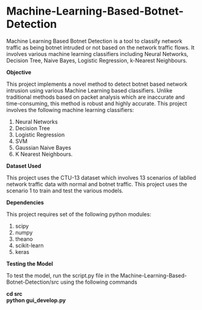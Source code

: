 # Machine-Learning-Based-Botnet-Detection
Machine Learning Based Botnet Detection is a tool to classify network traffic as being botnet intruded or not based on the network traffic flows. It involves various machine learning classifiers including Neural Networks, Decision Tree, Naive Bayes, Logistic Regression, k-Nearest Neighbours.

<b> Objective </b>

This project implements a novel method to detect botnet based network intrusion using various Machine Learning based classifiers. Unlike traditional methods based on packet analysis which are inaccurate and time-consuming, this method is robust and highly accurate. This project involves the following machine learning classifiers:

1. Neural Networks
2. Decision Tree
3. Logistic Regression
4. SVM
5. Gaussian Naive Bayes
6. K Nearest Neighbours.

<b> Dataset Used </b>

This project uses the CTU-13 dataset which involves 13 scenarios of lablled network traffic data with normal and botnet traffic. This project uses the scenario 1 to train and test the various models.

<b> Dependencies </b>

This project requires set of the following python modules:

1. scipy
2. numpy
3. theano
4. scikit-learn
5. keras

<b> Testing the Model </b>

To test the model, run the script.py file in the Machine-Learning-Based-Botnet-Detection/src using the following commands

<b>     cd src<br>
        python gui_develop.py</b>


